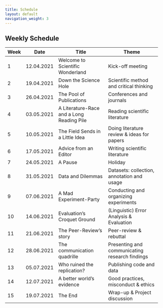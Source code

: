 ```yaml
---
title: Schedule
layout: default
navigation_weight: 3
---
```


## Weekly Schedule

|Week| Date | Title    | Theme |
|----|----------|----------|----------|
| 1 |12.04.2021 | Welcome to Scientific Wonderland | Kick-off meeting
| 2 |19.04.2021 | Down the Science Hole | Scientific method and critical thinking
| 3 |26.04.2021 | The Pool of Publications | Conferences and journals
| 4 |03.05.2021 | A Literature-Race and a Long Reading Pile | Reading scientific literature
| 5 |10.05.2021 | The Field Sends in a Little Idea | Doing literature review & ideas for papers
| 6 |17.05.2021 | Advice from an Editor | Writing scientific literature
| 7 |24.05.2021 | A Pause  | Holiday
| 8 |31.05.2021 | Data and Dilemmas | Datasets: collection, annotation and usage
| 9 |07.06.2021 | A Mad Experiment-Party | Conducting and organizing experiments
|10 |14.06.2021 | Evaluation’s Croquet Ground | (Linguistic) Error Analysis & Evaluation
| 11 |21.06.2021 | The Peer-Review’s story | Peer-review & rebuttal
| 12 |28.06.2021 | The communication quadrille  | Presenting and communicating research findings
| 13 |05.07.2021 | Who ruined the replication? | Publishing code and data
| 14 |12.07.2021 | A better world’s evidence | Good practices, misconduct & ethics
| 15 |19.07.2021 | The End | Wrap-up & Project discussion | Wrap-up and Project discussion  
